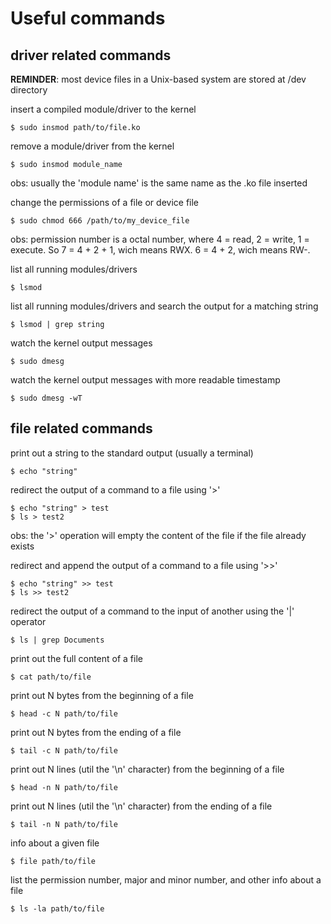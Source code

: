 # Useful commands

## driver related commands

**REMINDER**: most device files in a Unix-based system are stored at /dev directory

insert a compiled module/driver to the kernel

	$ sudo insmod path/to/file.ko

remove a module/driver from the kernel

	$ sudo insmod module_name

obs: usually the 'module name' is the same name as the .ko file inserted

change the permissions of a file or device file

	$ sudo chmod 666 /path/to/my_device_file

obs: permission number is a octal number, where 4 = read, 2 = write, 1 = execute.
So 7 = 4 + 2 + 1, wich means RWX. 6 = 4 + 2, wich means RW-.

list all running modules/drivers

	$ lsmod

list all running modules/drivers and search the output for a matching string

	$ lsmod | grep string

watch the kernel output messages

	$ sudo dmesg

watch the kernel output messages with more readable timestamp

	$ sudo dmesg -wT

## file related commands

print out a string to the standard output (usually a terminal)

	$ echo "string"

redirect the output of a command to a file using '>'

	$ echo "string" > test
	$ ls > test2

obs: the '>' operation will empty the content of the file if the file already exists

redirect and append the output of a command to a file using '>>'

	$ echo "string" >> test
	$ ls >> test2

redirect the output of a command to the input of another using the '|' operator

	$ ls | grep Documents

print out the full content of a file

	$ cat path/to/file

print out N bytes from the beginning of a file

	$ head -c N path/to/file

print out N bytes from the ending of a file

	$ tail -c N path/to/file

print out N lines (util the '\n' character) from the beginning of a file

	$ head -n N path/to/file

print out N lines (util the '\n' character) from the ending of a file

	$ tail -n N path/to/file

info about a given file

	$ file path/to/file

list the permission number, major and minor number, and other info about a file

	$ ls -la path/to/file
